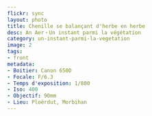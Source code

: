```yaml
---
flickr: sync
layout: photo
title: Chenille se balançant d'herbe en herbe
desc: An Aer・Un instant parmi la végétation
category: un-instant-parmi-la-vegetation
image: 2
tags:
- front
metadata:
- Boitier: Canon 650D
- Focale: F/6.3
- Temps d'exposition: 1/800
- Iso: 400
- Objectif: 90mm
- Lieu: Ploërdut, Morbihan
---
```

